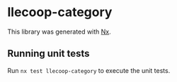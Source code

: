 # llecoop-category

This library was generated with [Nx](https://nx.dev).

## Running unit tests

Run `nx test llecoop-category` to execute the unit tests.
